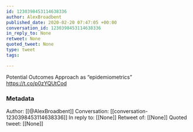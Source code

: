 ```yaml
---
id: 1230398453114638336
author: AlexBroadbent
published_date: 2020-02-20 07:47:05 +00:00
conversation_id: 1230398453114638336
in_reply_to: None
retweet: None
quoted_tweet: None
type: tweet
tags:

---
```


Potential Outcomes Approach as “epidemiometrics” https://t.co/p0zYQUtCod

### Metadata

Author: [[@AlexBroadbent]]
Conversation: [[conversation-1230398453114638336]]
In reply to: [[None]]
Retweet of: [[None]]
Quoted tweet: [[None]]
